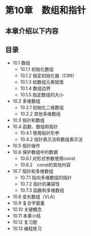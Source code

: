 # 第10章　数组和指针

## 本章介绍以下内容

## 目录

* 10.1 数组
  - 10.1.1 初始化数组
  - 10.1.2 指定初始化器（C99）
  - 10.1.3 给数组元素赋值
  - 10.1.4 数组边界
  - 10.1.5 指定数组的大小
* 10.2 多维数组
  - 10.2.1 初始化二维数组
  - 10.2.2 其他多维数组
* 10.3 指针和数组
* 10.4 函数、数组和指针
  - 10.4.1 使用指针形参
  - 10.4.2 指针表示法和数组表示法
* 10.5 指针操作
* 10.6 保护数组中的数据
  - 10.6.1 对形式参数使用const
  - 10.6.2　const的其他内容
* 10.7 指针和多维数组
  - 10.7.1 指向多维数组的指针
  - 10.7.2 指针的兼容性
  - 10.7.3 函数和多维数组
* 10.8 变长数组（VLA）
* 10.9 复合字面量
* 10.10 关键概念
* 10.11 本章小结
* 10.12 复习题
* 10.13 编程练习
